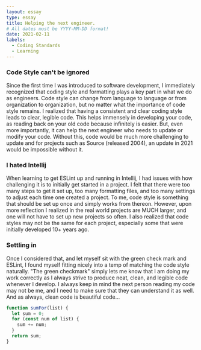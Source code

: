 ```yaml
---
layout: essay
type: essay
title: Helping the next engineer.  
# All dates must be YYYY-MM-DD format!
date: 2021-02-11
labels:
  - Coding Standards
  - Learning
---
```



### Code Style can't be ignored
Since the first time I was introduced to software development, I immediately recognized that coding style and formatting plays a key part in what we do as engineers.  Code style can change from language to language or from organization to organization, but no matter what the importance of code style remains.  I realized that having a consistent and clear coding style leads to clear, legible code.  This helps immensely in developing your code, as reading back on your old code because infinitely is easier.  But, even more importantly, it can help the next engineer who needs to update or modify your code.  Without this, code would be much more challenging to update and for projects such as Source (released 2004), an update in 2021 would be impossible without it.  

### I hated Intellij
When learning to get ESLint up and running in Intellij, I had issues with how challenging it is to initially get started in a project.  I felt that there were too many steps to get it set up, too many formatting files, and too many settings to adjust each time one created a project.  To me, code style is something that should be set up once and simply works from thereon.  However, upon more reflection I realized in the real world projects are MUCH larger, and one will not have to set up new projects so often.  I also realized that code styles may not be the same for each project, especially some that were initially developed 10+ years ago.  

### Settling in 
Once I considered that, and let myself sit with the green check mark and ESLint, I found myself fitting nicely into a temp of matching the code style naturally.  "The green checkmark" simply lets me know that I am doing my work correctly as I always strive to produce neat, clean, and legible code whenever I develop.  I always keep in mind the next person reading my code may not be me, and I need to make sure that they can understand it as well.  And as always, clean code is beautiful code...

```JavaScript
function sumFor(list) {
  let sum = 0;
  for (const num of list) {
    sum += num;
  }
  return sum;
}
````
